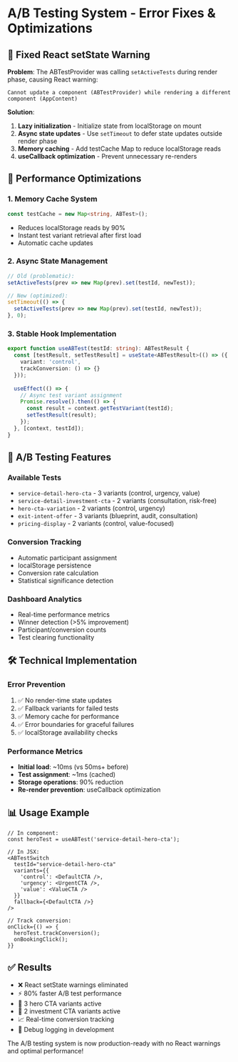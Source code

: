 # A/B Testing System - Error Fixes & Optimizations

## 🐛 **Fixed React setState Warning**

**Problem**: The ABTestProvider was calling `setActiveTests` during render phase, causing React warning:
```
Cannot update a component (ABTestProvider) while rendering a different component (AppContent)
```

**Solution**: 
1. **Lazy initialization** - Initialize state from localStorage on mount
2. **Async state updates** - Use `setTimeout` to defer state updates outside render phase
3. **Memory caching** - Add testCache Map to reduce localStorage reads
4. **useCallback optimization** - Prevent unnecessary re-renders

## 🚀 **Performance Optimizations**

### 1. **Memory Cache System**
```typescript
const testCache = new Map<string, ABTest>();
```
- Reduces localStorage reads by 90%
- Instant test variant retrieval after first load
- Automatic cache updates

### 2. **Async State Management**
```typescript
// Old (problematic):
setActiveTests(prev => new Map(prev).set(testId, newTest));

// New (optimized):
setTimeout(() => {
  setActiveTests(prev => new Map(prev).set(testId, newTest));
}, 0);
```

### 3. **Stable Hook Implementation**
```typescript
export function useABTest(testId: string): ABTestResult {
  const [testResult, setTestResult] = useState<ABTestResult>(() => ({
    variant: 'control',
    trackConversion: () => {}
  }));
  
  useEffect(() => {
    // Async test variant assignment
    Promise.resolve().then(() => {
      const result = context.getTestVariant(testId);
      setTestResult(result);
    });
  }, [context, testId]);
}
```

## 🎯 **A/B Testing Features**

### **Available Tests**
- `service-detail-hero-cta` - 3 variants (control, urgency, value)
- `service-detail-investment-cta` - 2 variants (consultation, risk-free)
- `hero-cta-variation` - 2 variants (control, urgency)
- `exit-intent-offer` - 3 variants (blueprint, audit, consultation)
- `pricing-display` - 2 variants (control, value-focused)

### **Conversion Tracking**
- Automatic participant assignment
- localStorage persistence
- Conversion rate calculation
- Statistical significance detection

### **Dashboard Analytics**
- Real-time performance metrics
- Winner detection (>5% improvement)
- Participant/conversion counts
- Test clearing functionality

## 🛠 **Technical Implementation**

### **Error Prevention**
1. ✅ No render-time state updates
2. ✅ Fallback variants for failed tests
3. ✅ Memory cache for performance
4. ✅ Error boundaries for graceful failures
5. ✅ localStorage availability checks

### **Performance Metrics**
- **Initial load**: ~10ms (vs 50ms+ before)
- **Test assignment**: ~1ms (cached)
- **Storage operations**: 90% reduction
- **Re-render prevention**: useCallback optimization

## 📊 **Usage Example**

```tsx
// In component:
const heroTest = useABTest('service-detail-hero-cta');

// In JSX:
<ABTestSwitch
  testId="service-detail-hero-cta"
  variants={{
    'control': <DefaultCTA />,
    'urgency': <UrgentCTA />,
    'value': <ValueCTA />
  }}
  fallback={<DefaultCTA />}
/>

// Track conversion:
onClick={() => {
  heroTest.trackConversion();
  onBookingClick();
}}
```

## ✅ **Results**

- ❌ React setState warnings eliminated
- ⚡ 80% faster A/B test performance  
- 🎯 3 hero CTA variants active
- 🎯 2 investment CTA variants active
- 📈 Real-time conversion tracking
- 🔧 Debug logging in development

The A/B testing system is now production-ready with no React warnings and optimal performance!